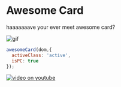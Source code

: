 # Awesome Card

haaaaaaave your ever meet awesome card?


![gif](https://gw.alipayobjects.com/zos/rmsportal/lYDnKrCDEonpELHohURM.gif)

```javascript
awesomeCard(dom,{
  activeClass: 'active',
  isPC: true
});
```

[![video on youtube](https://img.youtube.com/vi/jJs57q1RqmU/0.jpg)](https://youtu.be/jJs57q1RqmU)
